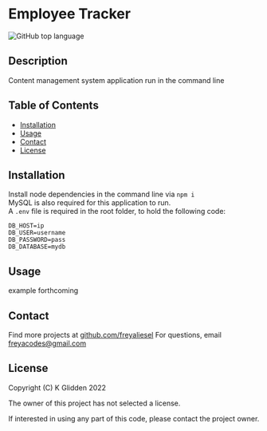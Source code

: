 # Employee Tracker

![GitHub top language](https://img.shields.io/github/languages/top/freyaliesel/Employee-Tracker)

## Description

Content management system application run in the command line

## Table of Contents

- [Installation](#installation)
- [Usage](#usage)
- [Contact](#contact)
- [License](#license)

## Installation

Install node dependencies in the command line via `npm i`  
MySQL is also required for this application to run.  
A `.env` file is required in the root folder, to hold the following code:

```code
DB_HOST=ip
DB_USER=username
DB_PASSWORD=pass
DB_DATABASE=mydb
```

## Usage

example forthcoming

## Contact

Find more projects at [github.com/freyaliesel](https://github.com/freyaliesel)
For questions, email [freyacodes@gmail.com](mailto:freyacodes@gmail.com)

## License

 Copyright (C) K Glidden 2022

The owner of this project has not selected a license.

If interested in using any part of this code, please contact the project owner.
